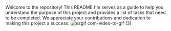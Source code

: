 Welcome to the repository! This README file serves as a guide to help you understand the purpose of this project and provides a list of tasks that need to be completed. We appreciate your contributions and dedication to making this project a success.
![ezgif com-video-to-gif (3)](https://github.com/malgopesayan/tic-tac-toe/assets/140529971/8808c5e6-19d7-4ff6-9cf7-8a9bcc3f0d56)
